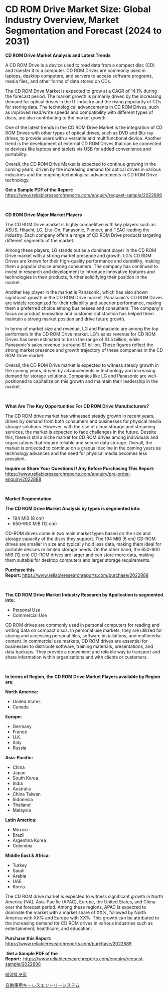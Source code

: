 <p><h1>CD ROM Drive Market Size: Global Industry Overview, Market Segmentation and Forecast (2024 to 2031)</h1></p><p><strong>CD ROM Drive Market Analysis and Latest Trends</strong></p>
<p><p>A CD ROM Drive is a device used to read data from a compact disc (CD) and transfer it to a computer. CD ROM Drives are commonly used in laptops, desktop computers, and servers to access software programs, media files, and other forms of data stored on CDs.</p><p>The CD ROM Drive Market is expected to grow at a CAGR of 14.1% during the forecast period. The market growth is primarily driven by the increasing demand for optical drives in the IT industry and the rising popularity of CDs for storing data. The technological advancements in CD ROM Drives, such as improved read/write speeds and compatibility with different types of discs, are also contributing to the market growth.</p><p>One of the latest trends in the CD ROM Drive Market is the integration of CD ROM Drives with other types of optical drives, such as DVD and Blu-ray drives, to provide users with a versatile and multifunctional device. Another trend is the development of external CD ROM Drives that can be connected to devices like laptops and tablets via USB for added convenience and portability.</p><p>Overall, the CD ROM Drive Market is expected to continue growing in the coming years, driven by the increasing demand for optical drives in various industries and the ongoing technological advancements in CD ROM Drive technology.</p></p>
<p><strong>Get a Sample PDF of the Report:&nbsp;</strong> <a href="https://www.reliableresearchreports.com/enquiry/request-sample/2022888">https://www.reliableresearchreports.com/enquiry/request-sample/2022888</a></p>
<p>&nbsp;</p>
<p><strong>CD ROM Drive Major Market Players</strong></p>
<p><p>The CD ROM Drive market is highly competitive with key players such as ASUS, Hitachi, LG, Lite-On, Panasonic, Pioneer, and TEAC leading the industry. Each company offers a range of CD ROM Drive products targeting different segments of the market.</p><p>Among these players, LG stands out as a dominant player in the CD ROM Drive market with a strong market presence and growth. LG's CD ROM Drives are known for their high-quality performance and durability, making them a popular choice among consumers. The company has continued to invest in research and development to introduce innovative features and technologies in their products, further solidifying their position in the market.</p><p>Another key player in the market is Panasonic, which has also shown significant growth in the CD ROM Drive market. Panasonic's CD ROM Drives are widely recognized for their reliability and superior performance, making them a preferred choice among businesses and consumers. The company's focus on product innovation and customer satisfaction has helped them maintain a strong market position and drive future growth.</p><p>In terms of market size and revenue, LG and Panasonic are among the top performers in the CD ROM Drive market. LG's sales revenue for CD ROM Drives has been estimated to be in the range of $1.5 billion, while Panasonic's sales revenue is around $1 billion. These figures reflect the strong market presence and growth trajectory of these companies in the CD ROM Drive market.</p><p>Overall, the CD ROM Drive market is expected to witness steady growth in the coming years, driven by advancements in technology and increasing demand for storage solutions. Companies like LG and Panasonic are well-positioned to capitalize on this growth and maintain their leadership in the market.</p></p>
<p>&nbsp;</p>
<p><strong>What Are The Key Opportunities For CD ROM Drive Manufacturers?</strong></p>
<p><p>The CD ROM drive market has witnessed steady growth in recent years, driven by demand from both consumers and businesses for physical media storage solutions. However, with the rise of cloud storage and streaming services, the market is expected to face challenges in the future. Despite this, there is still a niche market for CD ROM drives among individuals and organizations that require reliable and secure data storage. Overall, the market is projected to continue on a gradual decline in the coming years as technology advances and the need for physical media becomes less prevalent.</p></p>
<p><strong>Inquire or Share Your Questions If Any Before Purchasing This Report:</strong> <a href="https://www.reliableresearchreports.com/enquiry/pre-order-enquiry/2022888">https://www.reliableresearchreports.com/enquiry/pre-order-enquiry/2022888</a></p>
<p>&nbsp;</p>
<p><strong>Market Segmentation</strong></p>
<p><strong>The CD ROM Drive Market Analysis by types is segmented into:</strong></p>
<p><ul><li>194 MiB (8 cm)</li><li>650–900 MiB (12 cm)</li></ul></p>
<p><p>CD-ROM drives come in two main market types based on the size and storage capacity of the discs they support. The 194 MiB (8 cm) CD-ROM drives are smaller in size and typically hold less data, making them ideal for portable devices or limited storage needs. On the other hand, the 650-900 MiB (12 cm) CD-ROM drives are larger and can store more data, making them suitable for desktop computers and larger storage requirements.</p></p>
<p><strong>Purchase this Report:&nbsp;</strong><a href="https://www.reliableresearchreports.com/purchase/2022888">https://www.reliableresearchreports.com/purchase/2022888</a></p>
<p>&nbsp;</p>
<p><strong>The CD ROM Drive Market Industry Research by Application is segmented into:</strong></p>
<p><ul><li>Personal Use</li><li>Commercial Use</li></ul></p>
<p><p>CD ROM drives are commonly used in personal computers for reading and writing data on compact discs. In personal use markets, they are utilized for storing and accessing personal files, software installations, and multimedia content. In commercial use markets, CD ROM drives are essential for businesses to distribute software, training materials, presentations, and data backups. They provide a convenient and reliable way to transport and share information within organizations and with clients or customers.</p></p>
<p>&nbsp;</p>
<p><strong>In terms of Region, the CD ROM Drive Market Players available by Region are:</strong></p>
<p>
    <p> <strong> North America: </strong>
        <ul>
            <li>United States</li>
            <li>Canada</li>
        </ul>
        </p> 
    <p> <strong> Europe: </strong>
        <ul>
            <li>Germany</li>
            <li>France</li>
            <li>U.K.</li>
            <li>Italy</li>
            <li>Russia</li>
        </ul>
        </p> 
    <p> <strong> Asia-Pacific: </strong>
        <ul>
            <li>China</li>
            <li>Japan</li>
            <li>South Korea</li>
            <li>India</li>
            <li>Australia</li>
            <li>China Taiwan</li>
            <li>Indonesia</li>
            <li>Thailand</li>
            <li>Malaysia</li>
        </ul>
        </p> 
    <p> <strong> Latin America: </strong>
        <ul>
            <li>Mexico</li>
            <li>Brazil</li>
            <li>Argentina Korea</li>
            <li>Colombia</li>
        </ul>
        </p> 
    <p> <strong> Middle East & Africa: </strong>
        <ul>
            <li>Turkey</li>
            <li>Saudi</li>
            <li>Arabia</li>
            <li>UAE</li>
            <li>Korea</li>
        </ul>
    </p>
    </p>
<p><p>The CD ROM drive market is expected to witness significant growth in North America (NA), Asia-Pacific (APAC), Europe, the United States, and China over the forecast period. Among these regions, APAC is expected to dominate the market with a market share of XX%, followed by North America with XX% and Europe with XX%. This growth can be attributed to the increasing demand for CD ROM drives in various industries such as entertainment, healthcare, and education.</p></p>
<p><strong>Purchase this Report: </strong><a href="https://www.reliableresearchreports.com/purchase/2022888">https://www.reliableresearchreports.com/purchase/2022888</a></p>
<p>&nbsp;<strong>Get a Sample PDF of the Report:&nbsp;&nbsp;</strong><a href="https://www.reliableresearchreports.com/enquiry/request-sample/2022888">https://www.reliableresearchreports.com/enquiry/request-sample/2022888</a></p>
<p><strong></strong></p>
<p><p><a href="https://medium.com/@ethawolf/%EA%B3%B5%EA%B8%B0%EB%B0%B1-%ED%8F%AC%EC%9E%A5-%EC%8B%9C%EC%9E%A5-%EC%A7%80%ED%91%9C-%ED%95%B4%EB%8F%85-%EC%8B%9C%EC%9E%A5-%EC%A0%90%EC%9C%A0%EC%9C%A8-%ED%8A%B8%EB%A0%8C%EB%93%9C-%EB%B0%8F-%EC%84%B1%EC%9E%A5-%ED%8C%A8%ED%84%B4-d27f1d7887f2">에어백 포장</a></p><p><a href="https://medium.com/@aurelianghideanu2022/%E8%87%AA%E5%8B%95%E8%BB%8A%E3%81%AE%E3%82%AD%E3%83%BC%E3%83%AC%E3%82%B9%E3%82%A8%E3%83%B3%E3%83%88%E3%83%AA%E3%83%BC%E3%82%B7%E3%82%B9%E3%83%86%E3%83%A0%E5%B8%82%E5%A0%B4%E8%A6%8F%E6%A8%A1-%E5%B8%82%E5%A0%B4%E5%8B%95%E5%90%91%E3%81%A8%E5%B8%82%E5%A0%B4%E4%BA%88%E6%B8%AC-2024%E5%B9%B4-2031%E5%B9%B4-220f58ca1316">自動車用キーレスエントリーシステム</a></p></p>
